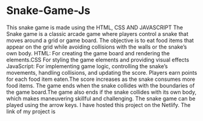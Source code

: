 # Snake-Game-Js
This snake game is made using the HTML, CSS AND JAVASCRIPT
The Snake game is a classic arcade game where players control a snake that moves around a grid or game board.
The objective is to eat food items that appear on the grid while avoiding collisions with the walls or the snake’s
own body.
 HTML: For creating the game board and rendering the elements.CSS For styling the game elements and providing
visual effects
 JavaScript: For implementing game logic, controlling the snake’s movements, handling collisions, and updating the
score.
 Players earn points for each food item eaten.The score increases as the snake consumes more food items.
 The game ends when the snake collides with the boundaries of the game board.The game also ends if the snake
collides with its own body, which makes maneuvering skillful and challenging.
The snake game can be played using the arrow keys.
I have hosted this project on the Netlify.
The link of my project is <a href ="https://snakegame-jsprojects.netlify.app"></a>
